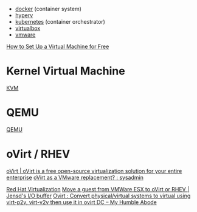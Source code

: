 - [docker](docker.md) (container system)
- [hyperv](hyperv.md)
- [kubernetes](kubernetes.md) (container orchestrator)
- [virtualbox](virtualbox.md)
- [vmware](vmware.md)

[How to Set Up a Virtual Machine for Free](https://lifehacker.com/how-to-set-up-a-virtual-machine-for-free-1828969527)

# Kernel Virtual Machine

[KVM](https://www.linux-kvm.org/page/Main_Page)

# QEMU

[QEMU](https://www.qemu.org/)

# oVirt / RHEV

[oVirt | oVirt is a free open-source virtualization solution for your entire enterprise](https://www.ovirt.org/)
[oVirt as a VMware replacement? : sysadmin](https://www.reddit.com/r/sysadmin/comments/412wwg/ovirt_as_a_vmware_replacement/)

[Red Hat Virtualization](https://www.redhat.com/en/technologies/virtualization/enterprise-virtualization)
[Move a guest from VMWare ESX to oVirt or RHEV | Jensd's I/O buffer](https://jensd.be/489/linux/move-a-guest-from-vmware-esx-to-ovirt-or-rhev)
[Ovirt : Convert physical/virtual systems to virtual using virt-p2v, virt-v2v then use it in ovirt DC – My Humble Abode](https://www.humblec.com/convert-physical-virtual-virtual-using-virt-v2v-virt-p2v-kvmovirt/)
